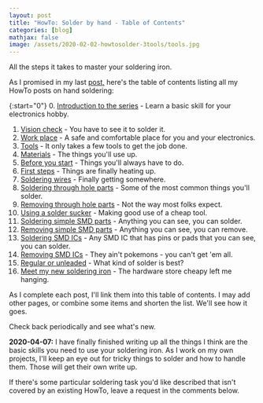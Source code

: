 ```yaml
---
layout: post
title: "HowTo: Solder by hand - Table of Contents"
categories: [blog]
mathjax: false
image: /assets/2020-02-02-howtosolder-3tools/tools.jpg
--- 
```

All the steps it takes to master your soldering iron.

As I promised in my last [post,](howtosolder-intro) here's the table of contents listing all my HowTo posts on hand soldering:

{:start="0"}
0.  [Introduction to the series](howtosolder-intro) - Learn a basic skill for your electronics hobby.
1.  [Vision check](howtosolder-1visioncheck) - You have to see it to solder it.
2.  [Work place](howtosolder-2workplace) - A safe and comfortable place for you and your electronics.
3.  [Tools](howtosolder-3tools) - It only takes a few tools to get the job done.
4.  [Materials](howtosolder-4materials) - The things you'll use up.
5.  [Before you start](howtosolder-5getstarted) - Things you'll always have to do.
6.  [First steps](howtosolder-6firststep) - Things are finally heating up.
7.  [Soldering wires](howtosolder-7solderwire) - Finally getting somewhere.
8.  [Soldering through hole parts](howtosolder-8throughhole) - Some of the most common things you'll solder.
9.  [Removing through hole parts](howtosolder-9throughhole-remove) - Not the way most folks expect.
10. [Using a solder sucker](howtosolder-10soldersucker) - Making good use of a cheap tool.
11. [Soldering simple SMD parts](howtosolder-11soldersmdpassive) - Anything you can see, you can solder.
12. [Removing simple SMD parts](howtosolder-12removesmdpassive) - Anything you can see, you can remove.
13. [Soldering SMD ICs](howtosolder-13soldersmdic) - Any SMD IC that has pins or pads that you can see, you can solder.
14. [Removing SMD ICs](howtosolder-14removesmdic) - They ain't pokemons - you can't get 'em all.
15. [Regular or unleaded](howtosolder-15-regular-or-unleaded) - What kind of solder is best?
16. [Meet my new soldering iron](howtosolder-16-new-soldering-iron) - The hardware store cheapy left me hanging.

As I complete each post, I'll link them into this table of contents.  I may add other pages, or combine some items and shorten the list.  We'll see how it goes.

Check back periodically and see what's new.

**2020-04-07:** I have finally finished writing up all the things I think are the basic skills you need to use your soldering iron.  As I work on my own projects, I'll keep an eye out for tricky things to solder and how to handle them.  Those will get their own write up.

If there's some particular soldering task you'd like described that isn't covered by an existing HowTo, leave a request in the comments below.
